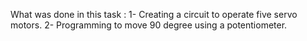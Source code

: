 What was done in this task :
1- Creating a circuit to operate five servo motors.
2- Programming to move 90 degree using a potentiometer.
